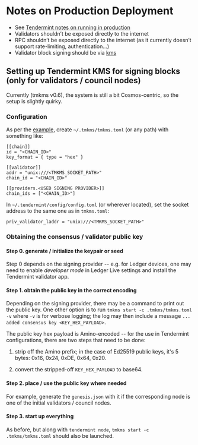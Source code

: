 # Notes on Production Deployment

- See [Tendermint notes on running in production](https://docs.tendermint.com/master/tendermint-core/running-in-production.html)
- Validators shouldn’t be exposed directly to the internet
- RPC shouldn’t be exposed directly to the internet (as it currently doesn’t support rate-limiting, authentication…)
- Validator block signing should be via [kms](https://github.com/tendermint/kms#tendermint-kms-)

## Setting up Tendermint KMS for signing blocks (only for validators / council nodes)
Currently (tmkms v0.6), the system is still a bit Cosmos-centric, so the setup is slightly quirky.

### Configuration
As per the [example](https://github.com/tendermint/kms/blob/master/tmkms.toml.example), create `~/.tmkms/tmkms.toml` (or any path) with something like:

```
[[chain]]
id = "<CHAIN_ID>"
key_format = { type = "hex" }

[[validator]]
addr = "unix:///<TMKMS_SOCKET_PATH>"
chain_id = "<CHAIN_ID>"

[[providers.<USED SIGNING PROVIDER>]]
chain_ids = ["<CHAIN_ID>"]
```

In `~/.tendermint/config/config.toml` (or wherever located), set the socket address to the same one as in `tmkms.toml`:

```
priv_validator_laddr = "unix:///<TMKMS_SOCKET_PATH>"
```

### Obtaining the consensus / validator public key

#### Step 0. generate / initialize the keypair or seed
Step 0 depends on the signing provider -- e.g. for Ledger devices, one may need to enable *developer mode* in Ledger Live settings and install the Tendermint validator app.

#### Step 1. obtain the public key in the correct encoding
Depending on the signing provider, there may be a command to print out the public key. One other option is to run `tmkms start -c .tmkms/tmkms.toml -v` where `-v` is for verbose logging; the log may then include a message `... added consensus key <KEY_HEX_PAYLOAD>`.

The public key hex payload is Amino-encoded -- for the use in Tendermint configurations, there are two steps that need to be done:

1. strip off the Amino prefix; in the case of Ed25519 public keys, it's 5 bytes: 0x16, 0x24, 0xDE, 0x64, 0x20.

2. convert the stripped-off `KEY_HEX_PAYLOAD` to base64.

#### Step 2. place / use the public key where needed
For example, generate the `genesis.json` with it if the corresponding node is one of the initial validators / council nodes.

#### Step 3. start up everything
As before, but along with `tendermint node`, `tmkms start -c .tmkms/tmkms.toml` should also be launched.